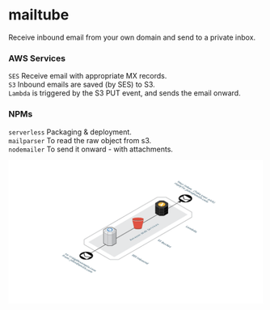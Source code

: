 # mailtube
Receive inbound email from your own domain and send to a private inbox.

### AWS Services  
`SES` Receive email with appropriate MX records.  
`S3` Inbound emails are saved (by SES) to S3.  
`Lambda` is triggered by the S3 PUT event, and sends the email onward.  


### NPMs  
`serverless` Packaging & deployment.  
`mailparser` To read the raw object from s3.  
`nodemailer` To send it onward - with attachments.  



![Sample](./mailtube.png)
